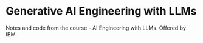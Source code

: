 # Generative AI Engineering with LLMs
Notes and code from the course - AI Engineering with LLMs. Offered by IBM.
